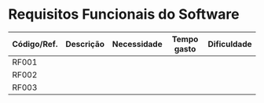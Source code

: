 # Requisitos Funcionais do Software


| Código/Ref. | Descrição | Necessidade | Tempo gasto | Dificuldade |
|-------------|-----------|-------------|-------------|-------------|
|    RF001    |           |             |             |             |
|    RF002    |           |             |             |             |
|    RF003    |           |             |             |             |
